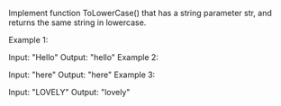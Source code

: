 Implement function ToLowerCase() that has a string parameter str, and returns the same string in lowercase.


Example 1:

Input: "Hello"
Output: "hello"
Example 2:

Input: "here"
Output: "here"
Example 3:

Input: "LOVELY"
Output: "lovely"